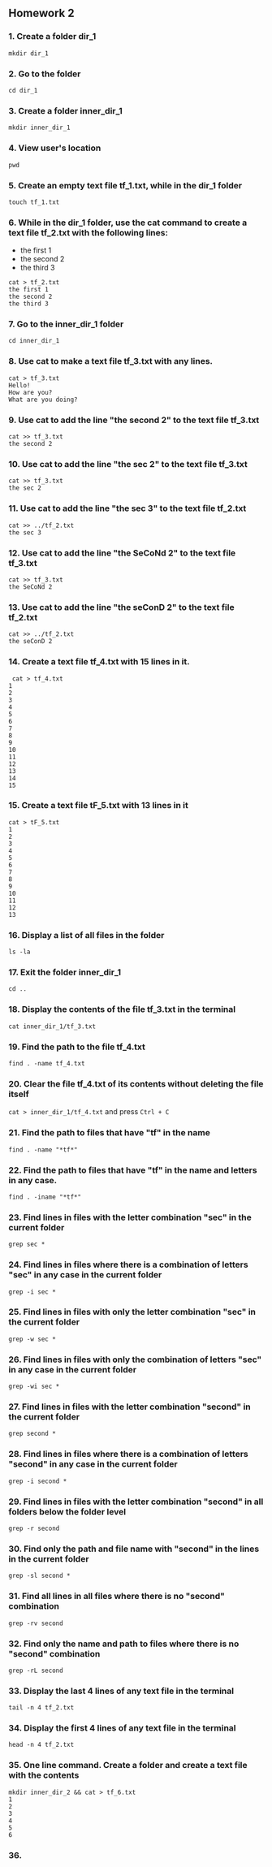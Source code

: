 ## Homework 2

### 1. Create a folder dir_1
`mkdir dir_1`

### 2. Go to the folder
`cd dir_1`

### 3. Create a folder inner_dir_1
`mkdir inner_dir_1`

### 4. View user's location
`pwd`

### 5. Create an empty text file tf_1.txt, while in the dir_1 folder
`touch tf_1.txt`

### 6. While in the dir_1 folder, use the cat command to create a text file tf_2.txt with the following lines:
- the first 1
- the second 2
- the third 3
```
cat > tf_2.txt
the first 1
the second 2
the third 3
```

### 7. Go to the inner_dir_1 folder
`cd inner_dir_1`

### 8. Use cat to make a text file tf_3.txt with any lines. 
```
cat > tf_3.txt
Hello!
How are you?
What are you doing?
```

### 9. Use cat to add the line "the second 2" to the text file tf_3.txt
```
cat >> tf_3.txt
the second 2
```

### 10. Use cat to add the line "the sec 2" to the text file tf_3.txt
```
cat >> tf_3.txt
the sec 2
```

### 11. Use cat to add the line "the sec 3" to the text file tf_2.txt
```
cat >> ../tf_2.txt
the sec 3
```

### 12. Use cat to add the line "the SeCoNd 2" to the text file tf_3.txt
```
cat >> tf_3.txt
the SeCoNd 2
```

### 13. Use cat to add the line "the seConD 2" to the text file tf_2.txt
```
cat >> ../tf_2.txt
the seConD 2
```

### 14. Create a text file tf_4.txt with 15 lines in it.
```
 cat > tf_4.txt
1
2
3
4
5
6
7
8
9
10
11
12
13
14
15
```

### 15. Create a text file tF_5.txt with 13 lines in it
```
cat > tF_5.txt
1
2
3
4
5
6
7
8
9
10
11
12
13
```

### 16. Display a list of all files in the folder
`ls -la`

### 17. Exit the folder inner_dir_1
`cd ..`

### 18. Display the contents of the file tf_3.txt in the terminal
`cat inner_dir_1/tf_3.txt`

### 19. Find the path to the file tf_4.txt
`find . -name tf_4.txt`

### 20. Clear the file tf_4.txt of its contents without deleting the file itself
`cat > inner_dir_1/tf_4.txt` and press `Ctrl + C`

### 21. Find the path to files that have "tf" in the name
`find . -name "*tf*"`

### 22. Find the path to files that have "tf" in the name and letters in any case.
`find . -iname "*tf*"`

### 23. Find lines in files with the letter combination "sec" in the current folder
`grep sec *`

### 24. Find lines in files where there is a combination of letters "sec" in any case in the current folder
`grep -i sec *`

### 25. Find lines in files with only the letter combination "sec" in the current folder
`grep -w sec *`

### 26. Find lines in files with only the combination of letters "sec" in any case in the current folder
`grep -wi sec *`

### 27. Find lines in files with the letter combination "second" in the current folder
`grep second *`

### 28. Find lines in files where there is a combination of letters "second" in any case in the current folder
`grep -i second *`

### 29. Find lines in files with the letter combination "second" in all folders below the folder level
`grep -r second`

### 30. Find only the path and file name with "second" in the lines in the current folder
`grep -sl second *`

### 31. Find all lines in all files where there is no "second" combination
`grep -rv second`

### 32. Find only the name and path to files where there is no "second" combination
`grep -rL second`

### 33. Display the last 4 lines of any text file in the terminal
`tail -n 4 tf_2.txt`

### 34. Display the first 4 lines of any text file in the terminal
`head -n 4 tf_2.txt`

### 35. One line command. Create a folder and create a text file with the contents
```
mkdir inner_dir_2 && cat > tf_6.txt
1
2
3
4
5
6
```

### 36. 
